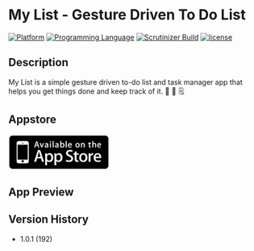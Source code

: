 # My List - Gesture Driven To Do List

[![Platform](https://img.shields.io/badge/platform-ios-lightgrey.svg)]()
[![Programming Language](https://img.shields.io/badge/language-swift-orange.svg)]()
[![Scrutinizer Build](https://img.shields.io/scrutinizer/build/g/filp/whoops.svg?maxAge=2592000)]()
[![license](https://img.shields.io/github/license/mashape/apistatus.svg?maxAge=2592000)](LICENSE.md)

## Description
My List is a simple gesture driven to-do list and task manager app that helps you get things done and keep track of it. 📝  📓  🗒

## Appstore


[<img src="https://github.com/aashishtamsya/My-List/blob/master/Resources/availableinappstore.png" width="200px" height="69px">](https://itunes.apple.com/us/app/my-list-gesture-driven-to/id1139455185)

## App Preview



## Version History

*	1.0.1 (192)